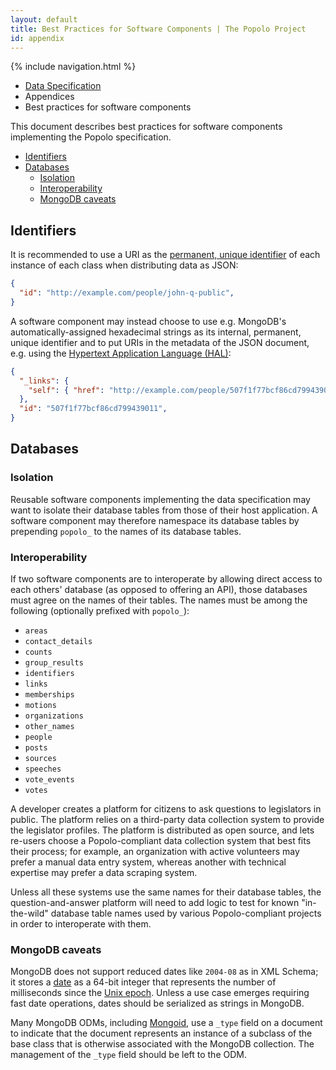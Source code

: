 ```yaml
---
layout: default
title: Best Practices for Software Components | The Popolo Project
id: appendix
---
```

{% include navigation.html %}

<ul class="breadcrumb">
  <li><a href="/specs/">Data Specification</a></li>
  <li>Appendices</li>
  <li class="active">Best practices for software components</li>
</ul>

This document describes best practices for software components implementing the Popolo specification.

* [Identifiers](#identifiers)
* [Databases](#databases)
  * [Isolation](#isolation)
  * [Interoperability](#interoperability)
  * [MongoDB caveats](#mongodb)

<h2 id="identifiers">Identifiers</h2>

It is recommended to use a URI as the [permanent, unique identifier](/specs/#use-cases-and-requirements) of each instance of each class when distributing data as JSON:

```json
{
  "id": "http://example.com/people/john-q-public",
}
```

A software component may instead choose to use e.g. MongoDB's automatically-assigned hexadecimal strings as its internal, permanent, unique identifier and to put URIs in the metadata of the JSON document, e.g. using the [Hypertext Application Language (HAL)](http://stateless.co/hal_specification.html):

```json
{
  "_links": {
    "self": { "href": "http://example.com/people/507f1f77bcf86cd799439011" }
  },
  "id": "507f1f77bcf86cd799439011",
}
```

<h2 id="databases">Databases</h2>

<h3 id="isolation">Isolation</h3>

Reusable software components implementing the data specification may want to isolate their database tables from those of their host application. A software component may therefore namespace its database tables by prepending `popolo_` to the names of its database tables.

<h3 id="interoperability">Interoperability</h3>

If two software components are to interoperate by allowing direct access to each others' database (as opposed to offering an API), those databases must agree on the names of their tables. The names must be among the following (optionally prefixed with `popolo_`):

* `areas`
* `contact_details`
* `counts`
* `group_results`
* `identifiers`
* `links`
* `memberships`
* `motions`
* `organizations`
* `other_names`
* `people`
* `posts`
* `sources`
* `speeches`
* `vote_events`
* `votes`

<div class="well well-sm well-example">
  <p>A developer creates a platform for citizens to ask questions to legislators in public. The platform relies on a third-party data collection system to provide the legislator profiles. The platform is distributed as open source, and lets re-users choose a Popolo-compliant data collection system that best fits their process; for example, an organization with active volunteers may prefer a manual data entry system, whereas another with technical expertise may prefer a data scraping system.</p>

  <p>Unless all these systems use the same names for their database tables, the question-and-answer platform will need to add logic to test for known "in-the-wild" database table names used by various Popolo-compliant projects in order to interoperate with them.</p>
</div>

<h3 id="mongodb">MongoDB caveats</h3>

MongoDB does not support reduced dates like `2004-08` as in XML Schema; it stores a [date](http://docs.mongodb.org/manual/core/document/#date) as a 64-bit integer that represents the number of milliseconds since the [Unix epoch](http://en.wikipedia.org/wiki/Unix_time). Unless a use case emerges requiring fast date operations, dates should be serialized as strings in MongoDB.

Many MongoDB ODMs, including [Mongoid](http://mongoid.org/), use a `_type` field on a document to indicate that the document represents an instance of a subclass of the base class that is otherwise associated with the MongoDB collection. The management of the `_type` field should be left to the ODM.
